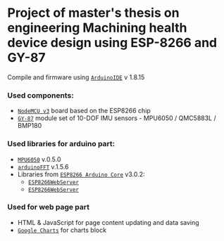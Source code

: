 # Project of master's thesis on engineering Machining health device design using ESP-8266 and GY-87
Compile and firmware using [``` ArduinoIDE ```](https://www.arduino.cc/en/software) v 1.8.15

### Used components:
- [``` NodeMCU v3 ```](https://arduino.ua/prod1492-wi-fi-modyl-nodemcu-esp8266) board based on the ESP8266 chip 
- [``` GY-87 ```](https://arduino.ua/prod2009-gy-87-kompoziciya-datchikov-imu-mpu6050-hmc5883l-bmp180)  module set of 10-DOF IMU sensors - MPU6050 / QMC5883L / BMP180 

### Used libraries for arduino part:
- [``` MPU6050 ```](https://github.com/ElectronicCats/mpu6050) v.0.5.0
- [``` arduinoFFT ```](https://github.com/kosme/arduinoFFT) v.1.5.6
- Libraries from [``` ESP8266 Arduino Core ```](https://github.com/esp8266/Arduino) v3.0.2:
  - [``` ESP8266WebServer ```](https://github.com/esp8266/Arduino/tree/master/libraries/ESP8266WebServer)
  - [``` ESP8266WebServer ```](https://github.com/esp8266/Arduino/tree/master/libraries/ESP8266WebServer)

### Used for web page part
- HTML & JavaScript for page content updating and data saving
- [``` Google Charts ```](https://developers.google.com/chart) for charts block
